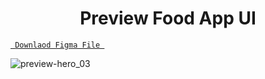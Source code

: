 <h1 align="center">Preview Food App UI</h1>

<a align ="center" href="https://github.com/RanawatTech/Mobile-App-UI/blob/main/Food_app_/food_app.fig"> `  Downlaod Figma File  `</a>


![preview-hero_03](https://github.com/RanawatTech/Website_using_Html_Css_Js/blob/main/Hero_Sections/Hero01/HERO01.png)
